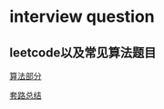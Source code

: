 # interview question 
## leetcode以及常见算法题目
[算法部分](https://github.com/wabc1994/InterviewRecord/tree/master/src)

[套路总结](https://github.com/wabc1994/InterviewRecord/tree/master/%E5%86%99%E4%BB%A3%E7%A0%81%E4%B8%AD%E7%9A%84%E5%9F%BA%E7%A1%80%E6%80%9D%E6%83%B3)
